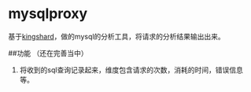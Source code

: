 # mysqlproxy
基于[kingshard](https://github.com/flike/kingshard)，做的mysql的分析工具，将请求的分析结果输出出来。

##功能 （还在完善当中）
1.	将收到的sql查询记录起来，维度包含请求的次数，消耗的时间，错误信息等。
